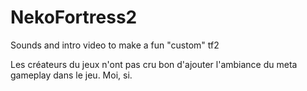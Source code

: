 # NekoFortress2
Sounds and intro video to make a fun "custom" tf2

Les créateurs du jeux n'ont pas cru bon d'ajouter l'ambiance du meta gameplay dans le jeu.
Moi, si.
